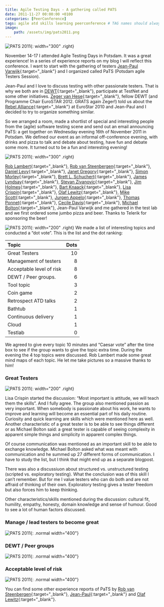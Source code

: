 ```yaml
---
title: Agile Testing Days - A gathering called PATS
date: 2011-11-27 00:00:00 +0100
categories: [PeerConference]
tags: agile atd skills learning peerconference # TAG names should always be lowercase
image:
    path: /assets/img/pats2011.png
---
```


![PATS 2011](/assets/img/pats.jpg){: width="300" .right}

November 14-17 I attended Agile Testing Days in Potsdam. It was a great experience! In a series of experience reports on my blog I will reflect this conference. I want to start with the gathering of testers [Jean-Paul Varwijk](https://www.linkedin.com/in/jeanpaulvarwijk/){:target="_blank"} and I organized called PaTS (Potsdam agile Testers Session).

Jean-Paul and I love to discuss testing with other passionate testers. That is why we both are in [DEWT](https://dewt.wordpress.com/){:target="_blank"}, participate at TestNet and some other initiatives. [Zeger van Hese](https://www.linkedin.com/in/zeger-van-hese-5719861/){:target="_blank"}, fellow DEWT (and Programme Chair EuroSTAR 2012. GRATS again Zeger!) told us about the [Rebel Alliance](https://testing.gershon.info/201012/eurostar2010-rebel-alliance-night/){:target="_blank"} at EuroStar 2010 and Jean-Paul and I decided to try to organize something similar.

So we arranged a room, made a shortlist of special and interesting people from the (agile) software testing scene and send out an email announcing PaTS: a get together on Wednesday evening 16th of November 2011 in Potsdam. We defined our event as an informal off-conference evening, with drinks and pizza to talk and debate about testing, have fun and debate some more. It turned out to be a fun and interesting evening!

![PATS 2011](/assets/img/pats2.jpg){: width="300" .right}

[Rob Lambert](https://www.linkedin.com/in/robertlambert/){:target="_blank"}, [Rob van Steenbergen](https://www.linkedin.com/in/robvs/){:target="_blank"}, [Daniel Levy](https://www.linkedin.com/in/levydaniel/){:target="_blank"}, [Janet Gregory](https://www.linkedin.com/in/janetgregory/){:target="_blank"}, [Simon Morley](https://www.linkedin.com/in/simon-morley-6b10b8b/){:target="_blank"}, [Brett L. Schuchert](https://www.linkedin.com/in/brettschuchert/){:target="_blank"}, [James Lyndsay](https://www.linkedin.com/in/jameslyndsay/){:target="_blank"}, [Stevan Zivanovic](https://www.linkedin.com/in/stevan-zivanovic/){:target="_blank"}, [Jim Holmes](https://frazzleddad.blogspot.com/){:target="_blank"}, [Bart Knaack](https://www.linkedin.com/in/bartknaack/){:target="_blank"}, [Lisa Crispin](https://www.linkedin.com/in/lisacrispin/){:target="_blank"}, [Olaf Lewitz](https://www.linkedin.com/in/olaflewitz/){:target="_blank"}, [Mike Scott](https://www.linkedin.com/in/mikescott/){:target="_blank"}, [Jurgen Appelo](https://www.linkedin.com/in/jurgenappelo/){:target="_blank"}, [Thomas Ponnet](https://www.linkedin.com/in/thomas-ponnet-4564b810/){:target="_blank"}, [Cecile Davis](https://www.linkedin.com/in/cecile-davis-77a8714/){:target="_blank"}, [Michael Bolton](https://www.linkedin.com/in/michael-bolton-08847/){:target="_blank"}, Jean-Paul Varwijk and me gathered in the test lab and we first ordered some jumbo pizza and beer. Thanks to Telerik for sponsoring the beer!

![PATS 2011](/assets/img/patsdots.jpg){: width="200" .right}
We made a list of interesting topics and conducted a “dot vote”. This is the list and the dot ranking:

| Topic                   | Dots |
| :---------------------- | ---: |
| Great Testers           | 10   |
| Management of testers   | 8    |
| Acceptable level of risk| 8    |
| DEWT / Peer groups.     | 6    |
| Tool topic              | 3    |
| Coin game               | 2    |
| Retrospect ATD talks    | 2    |
| Bathtub                 | 1    |
| Continuous delivery     | 1    |
| Cloud                   | 1    |
| Testlab                 | 0    |

We agreed to give every topic 10 minutes and “Caesar vote” after the time box to see if the group wants to give the topic extra time. During the evening the 4 top topics were discussed. Rob Lambert made some great mind maps of each topic. He let me take pictures so a massive thanks to him! 

### Great Testers
![PATS 2011](/assets/img/patsmindmap.jpg){: width="200" .right}

Lisa Crispin started the discussion: “Most important is attitude, we will teach them the skills”. And I fully agree. The group also mentioned passion as very important. When somebody is passionate about his work, he wants to improve and learning will become an essential part of his daily routine. Curiosity and quick learning are skills which were mentioned here as well. Another characteristic of a great tester is to be able to see things different or as Michael Bolton said: a great tester is capable of seeing complexity in apparent simple things and simplicity in apparent complex things.

Of course communication was mentioned as an important skill to be able to exchange knowledge. Michael Bolton asked what was meant with communication and he summed up 27 different forms of communication. I have to study the list, but I think that might end up as a separate blogpost.

There was also a discussiuon about structured vs. unstructured testing (scripted vs. exploratory testing). What the conclusion was of this skill I can’t remember. But for me I value testers who can do both and are not affraid of thinking of their own. Exploratory testing gives a tester freedom but also forces him to keep thinking.

Other characteristics/skills mentioned during the discussion: cultural fit, humility, empathy, honesty, domain knowledge and sense of humour. Good to see a lot of human factors discussed.

### Manage / lead testers to become great
![PATS 2011](/assets/img/patsmindmap2.jpg){: .normal width="400"}

### DEWT / Peer groups
![PATS 2011](/assets/img/patsmindmap3.jpg){: .normal width="400"}

### Acceptable level of risk
![PATS 2011](/assets/img/patsmindmap4.jpg){: .normal width="400"}

You can find some other experience reports of PaTS by [Rob van Steenbergen](https://rvansteenbergen.blogspot.com/2011/11/some-learned-lessons-from-agile-testing_800.html){:target="_blank"}, [Jean-Paul](https://arborosa.org/2011/11/20/agiletd/){:target="_blank"} and [Olaf Lewitz](https://trustartist.com/2011/11/17/what-makes-a-good-tester/){:target="_blank"}.

